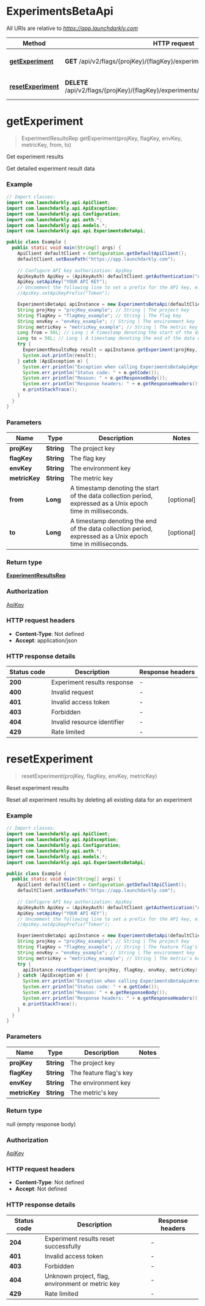 # ExperimentsBetaApi

All URIs are relative to *https://app.launchdarkly.com*

Method | HTTP request | Description
------------- | ------------- | -------------
[**getExperiment**](ExperimentsBetaApi.md#getExperiment) | **GET** /api/v2/flags/{projKey}/{flagKey}/experiments/{envKey}/{metricKey} | Get experiment results
[**resetExperiment**](ExperimentsBetaApi.md#resetExperiment) | **DELETE** /api/v2/flags/{projKey}/{flagKey}/experiments/{envKey}/{metricKey}/results | Reset experiment results


<a name="getExperiment"></a>
# **getExperiment**
> ExperimentResultsRep getExperiment(projKey, flagKey, envKey, metricKey, from, to)

Get experiment results

Get detailed experiment result data

### Example
```java
// Import classes:
import com.launchdarkly.api.ApiClient;
import com.launchdarkly.api.ApiException;
import com.launchdarkly.api.Configuration;
import com.launchdarkly.api.auth.*;
import com.launchdarkly.api.models.*;
import com.launchdarkly.api.api.ExperimentsBetaApi;

public class Example {
  public static void main(String[] args) {
    ApiClient defaultClient = Configuration.getDefaultApiClient();
    defaultClient.setBasePath("https://app.launchdarkly.com");
    
    // Configure API key authorization: ApiKey
    ApiKeyAuth ApiKey = (ApiKeyAuth) defaultClient.getAuthentication("ApiKey");
    ApiKey.setApiKey("YOUR API KEY");
    // Uncomment the following line to set a prefix for the API key, e.g. "Token" (defaults to null)
    //ApiKey.setApiKeyPrefix("Token");

    ExperimentsBetaApi apiInstance = new ExperimentsBetaApi(defaultClient);
    String projKey = "projKey_example"; // String | The project key
    String flagKey = "flagKey_example"; // String | The flag key
    String envKey = "envKey_example"; // String | The environment key
    String metricKey = "metricKey_example"; // String | The metric key
    Long from = 56L; // Long | A timestamp denoting the start of the data collection period, expressed as a Unix epoch time in milliseconds.
    Long to = 56L; // Long | A timestamp denoting the end of the data collection period, expressed as a Unix epoch time in milliseconds.
    try {
      ExperimentResultsRep result = apiInstance.getExperiment(projKey, flagKey, envKey, metricKey, from, to);
      System.out.println(result);
    } catch (ApiException e) {
      System.err.println("Exception when calling ExperimentsBetaApi#getExperiment");
      System.err.println("Status code: " + e.getCode());
      System.err.println("Reason: " + e.getResponseBody());
      System.err.println("Response headers: " + e.getResponseHeaders());
      e.printStackTrace();
    }
  }
}
```

### Parameters

Name | Type | Description  | Notes
------------- | ------------- | ------------- | -------------
 **projKey** | **String**| The project key |
 **flagKey** | **String**| The flag key |
 **envKey** | **String**| The environment key |
 **metricKey** | **String**| The metric key |
 **from** | **Long**| A timestamp denoting the start of the data collection period, expressed as a Unix epoch time in milliseconds. | [optional]
 **to** | **Long**| A timestamp denoting the end of the data collection period, expressed as a Unix epoch time in milliseconds. | [optional]

### Return type

[**ExperimentResultsRep**](ExperimentResultsRep.md)

### Authorization

[ApiKey](../README.md#ApiKey)

### HTTP request headers

 - **Content-Type**: Not defined
 - **Accept**: application/json

### HTTP response details
| Status code | Description | Response headers |
|-------------|-------------|------------------|
**200** | Experiment results response |  -  |
**400** | Invalid request |  -  |
**401** | Invalid access token |  -  |
**403** | Forbidden |  -  |
**404** | Invalid resource identifier |  -  |
**429** | Rate limited |  -  |

<a name="resetExperiment"></a>
# **resetExperiment**
> resetExperiment(projKey, flagKey, envKey, metricKey)

Reset experiment results

Reset all experiment results by deleting all existing data for an experiment

### Example
```java
// Import classes:
import com.launchdarkly.api.ApiClient;
import com.launchdarkly.api.ApiException;
import com.launchdarkly.api.Configuration;
import com.launchdarkly.api.auth.*;
import com.launchdarkly.api.models.*;
import com.launchdarkly.api.api.ExperimentsBetaApi;

public class Example {
  public static void main(String[] args) {
    ApiClient defaultClient = Configuration.getDefaultApiClient();
    defaultClient.setBasePath("https://app.launchdarkly.com");
    
    // Configure API key authorization: ApiKey
    ApiKeyAuth ApiKey = (ApiKeyAuth) defaultClient.getAuthentication("ApiKey");
    ApiKey.setApiKey("YOUR API KEY");
    // Uncomment the following line to set a prefix for the API key, e.g. "Token" (defaults to null)
    //ApiKey.setApiKeyPrefix("Token");

    ExperimentsBetaApi apiInstance = new ExperimentsBetaApi(defaultClient);
    String projKey = "projKey_example"; // String | The project key
    String flagKey = "flagKey_example"; // String | The feature flag's key
    String envKey = "envKey_example"; // String | The environment key
    String metricKey = "metricKey_example"; // String | The metric's key
    try {
      apiInstance.resetExperiment(projKey, flagKey, envKey, metricKey);
    } catch (ApiException e) {
      System.err.println("Exception when calling ExperimentsBetaApi#resetExperiment");
      System.err.println("Status code: " + e.getCode());
      System.err.println("Reason: " + e.getResponseBody());
      System.err.println("Response headers: " + e.getResponseHeaders());
      e.printStackTrace();
    }
  }
}
```

### Parameters

Name | Type | Description  | Notes
------------- | ------------- | ------------- | -------------
 **projKey** | **String**| The project key |
 **flagKey** | **String**| The feature flag&#39;s key |
 **envKey** | **String**| The environment key |
 **metricKey** | **String**| The metric&#39;s key |

### Return type

null (empty response body)

### Authorization

[ApiKey](../README.md#ApiKey)

### HTTP request headers

 - **Content-Type**: Not defined
 - **Accept**: Not defined

### HTTP response details
| Status code | Description | Response headers |
|-------------|-------------|------------------|
**204** | Experiment results reset successfully |  -  |
**401** | Invalid access token |  -  |
**403** | Forbidden |  -  |
**404** | Unknown project, flag, environment or metric key |  -  |
**429** | Rate limited |  -  |

